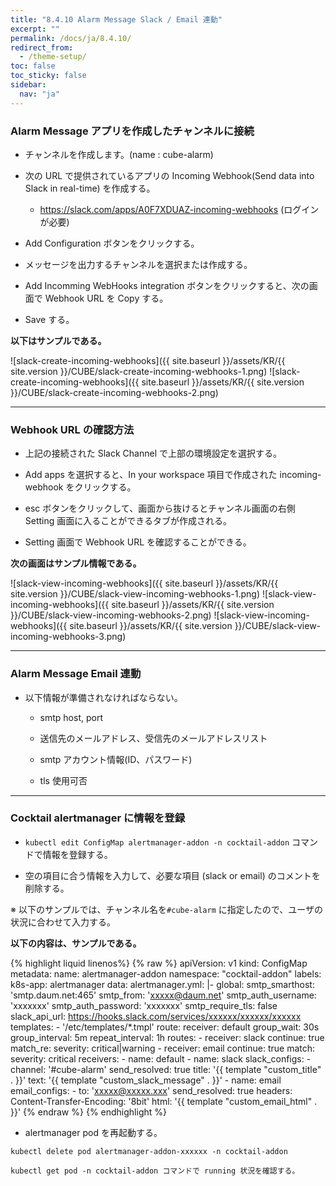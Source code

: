 ```yaml
---
title: "8.4.10 Alarm Message Slack / Email 連動"
excerpt: ""
permalink: /docs/ja/8.4.10/
redirect_from:
  - /theme-setup/
toc: false
toc_sticky: false
sidebar:
  nav: "ja"
---
```



### Alarm Message アプリを作成したチャンネルに接続

* チャンネルを作成します。(name : cube-alarm)

* 次の URL で提供されているアプリの Incoming Webhook(Send data into Slack in real-time) を作成する。

  * <https://slack.com/apps/A0F7XDUAZ-incoming-webhooks> (ログインが必要)

* Add Configuration ボタンをクリックする。

* メッセージを出力するチャンネルを選択または作成する。

* Add Incomming WebHooks integration ボタンをクリックすると、次の画面で Webhook URL を Copy する。

* Save する。 

**以下はサンプルである。**

![slack-create-incoming-webhooks]({{ site.baseurl }}/assets/KR/{{ site.version }}/CUBE/slack-create-incoming-webhooks-1.png)
![slack-create-incoming-webhooks]({{ site.baseurl }}/assets/KR/{{ site.version }}/CUBE/slack-create-incoming-webhooks-2.png)

-----
### Webhook URL の確認方法

* 上記の接続された Slack Channel で上部の環境設定を選択する。

* Add apps を選択すると、In your workspace 項目で作成された incoming-webhook をクリックする。

* esc ボタンをクリックして、画面から抜けるとチャンネル画面の右側 Setting 画面に入ることができるタブが作成される。

* Setting 画面で Webhook URL を確認することができる。

**次の画面はサンプル情報である。**


![slack-view-incoming-webhooks]({{ site.baseurl }}/assets/KR/{{ site.version }}/CUBE/slack-view-incoming-webhooks-1.png)
![slack-view-incoming-webhooks]({{ site.baseurl }}/assets/KR/{{ site.version }}/CUBE/slack-view-incoming-webhooks-2.png)
![slack-view-incoming-webhooks]({{ site.baseurl }}/assets/KR/{{ site.version }}/CUBE/slack-view-incoming-webhooks-3.png)

-----
### Alarm Message Email 連動

* 以下情報が準備されなければならない。

  * smtp host, port

  * 送信先のメールアドレス、受信先のメールアドレスリスト

  * smtp アカウント情報(ID、パスワード)

  * tls 使用可否

-----
### Cocktail alertmanager に情報を登録

* `kubectl edit ConfigMap alertmanager-addon -n cocktail-addon` コマンドで情報を登録する。

* 空の項目に合う情報を入力して、必要な項目 (slack or email) のコメントを削除する。

※ 以下のサンプルでは、チャンネル名を`#cube-alarm` に指定したので、ユーザの状況に合わせて入力する。

**以下の内容は、サンプルである。**

{% highlight liquid linenos%}
  {% raw %}
apiVersion: v1
kind: ConfigMap
metadata:
  name: alertmanager-addon
  namespace: "cocktail-addon"
  labels:
    k8s-app: alertmanager
data:
  alertmanager.yml: |-
    global:
      smtp_smarthost: 'smtp.daum.net:465'
      smtp_from: 'xxxxx@daum.net'
      smtp_auth_username: 'xxxxxxx'
      smtp_auth_password: 'xxxxxxx'
      smtp_require_tls: false
      slack_api_url: https://hooks.slack.com/services/xxxxxx/xxxxxx/xxxxxx
    templates:
    - '/etc/templates/*.tmpl'
    route:
      receiver: default
      group_wait: 30s
      group_interval: 5m
      repeat_interval: 1h
      routes:
      - receiver: slack
        continue: true
        match_re:
          severity: critical|warning
      - receiver: email
        continue: true
        match:
          severity: critical
    receivers:
    - name: default
    - name: slack
      slack_configs:
      - channel: '#cube-alarm'
        send_resolved: true
        title: '{{ template "custom_title" . }}'
        text: '{{ template "custom_slack_message" . }}'
    - name: email
      email_configs:
      - to: 'xxxxx@xxxxx.xxx'
        send_resolved: true
        headers:
          Content-Transfer-Encoding: '8bit'
        html: '{{ template "custom_email_html" . }}'
  {% endraw %}
{% endhighlight %}

* alertmanager pod を再起動する。

```
kubectl delete pod alertmanager-addon-xxxxxx -n cocktail-addon

kubectl get pod -n cocktail-addon コマンドで running 状況を確認する。
```